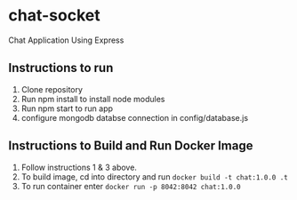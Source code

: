 # chat-socket
Chat Application Using Express
## Instructions to run
1. Clone repository
2. Run npm install to install node modules
3. Run npm start to run app
4. configure mongodb databse connection in config/database.js

## Instructions to Build and Run Docker Image
1. Follow instructions 1 & 3 above.
2. To build image, cd into directory and run `docker build -t chat:1.0.0 .t`
3. To run container enter `docker run -p 8042:8042 chat:1.0.0`
